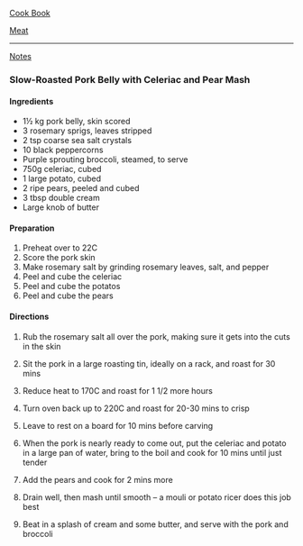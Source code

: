 [Cook Book](https://github.com/vmsmith/CookBook/blob/master/README.md)  

[Meat](https://github.com/vmsmith/CookBook/blob/master/meat.md)  

-----  

[Notes](https://github.com/vmsmith/CookBook/blob/master/notes.md)  

### Slow-Roasted Pork Belly with Celeriac and Pear Mash  

#### Ingredients  

* 1½ kg pork belly, skin scored  
* 3 rosemary sprigs, leaves stripped  
* 2 tsp coarse sea salt crystals  
* 10 black peppercorns  
* Purple sprouting broccoli, steamed, to serve  
* 750g celeriac, cubed  
* 1 large potato, cubed  
* 2 ripe pears, peeled and cubed  
* 3 tbsp double cream  
* Large knob of butter  

#### Preparation  

1. Preheat over to 22C  
2. Score the pork skin    
3. Make rosemary salt by grinding rosemary leaves, salt, and pepper  
4. Peel and cube the celeriac  
5. Peel and cube the potatos  
6. Peel and cube the pears  


#### Directions  

1. Rub the rosemary salt all over the pork, making sure it gets into the cuts in the skin     
2. Sit the pork in a large roasting tin, ideally on a rack, and roast for 30 mins  
3. Reduce heat to 170C and roast for 1 1/2 more hours    
4. Turn oven back up to 220C and roast for 20-30 mins to crisp    
5. Leave to rest on a board for 10 mins before carving    

6. When the pork is nearly ready to come out, put the celeriac and potato in a large pan of water, bring to the boil and cook for 10 mins until just tender    
7. Add the pears and cook for 2 mins more    
8. Drain well, then mash until smooth – a mouli or potato ricer does this job best    
9. Beat in a splash of cream and some butter, and serve with the pork and broccoli  
